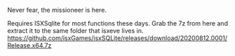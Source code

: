Never fear, the missioneer is here.

Requires ISXSqlite for most functions these days. Grab the 7z from here and extract it to the same folder that isxeve lives in.
https://github.com/isxGames/isxSQLite/releases/download/20200812.0001/Release.x64.7z